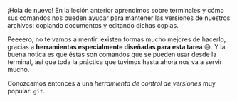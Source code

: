 ¡Hola de nuevo! En la leción anterior aprendimos sobre terminales y cómo sus comandos nos pueden ayudar para mantener las versiones de nuestros archivos: copiando documentos y editando dichas copias.

Peeeero, no te vamos a mentir: existen formas mucho mejores de hacerlo, gracias a **herramientas especialmente diseñadas para esta tarea** :sweat_smile:. Y la buena notica es que éstas son comandos que se pueden usar desde la terminal, así que toda la práctica que tuvimos hasta ahora nos va a servir mucho. 

Conozcamos entonces a una _herramienta de control de versiones_ muy popular: `git`.  

